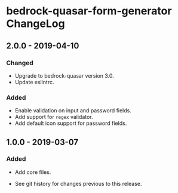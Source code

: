 # bedrock-quasar-form-generator ChangeLog

## 2.0.0 - 2019-04-10

### Changed
- Upgrade to bedrock-quasar version 3.0.
- Update eslintrc.

### Added
- Enable validation on input and password fields.
- Add support for `regex` validator.
- Add default icon support for password fields.

## 1.0.0 - 2019-03-07

### Added
- Add core files.

- See git history for changes previous to this release.
